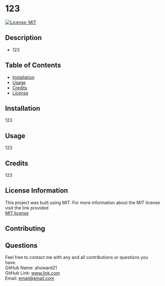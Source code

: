 # 123
  [![License: MIT](https://img.shields.io/badge/License-MIT-yellow.svg)](https://opensource.org/licenses/MIT)

  ## Description

  * 123

  ## Table of Contents

* [Installation](#installation)
* [Usage](#usage)
* [Credits](#credits)
* [License](#license)


## Installation
123

## Usage

123

## Credits

123

## License Information

  This project was built using MIT. For more information about the MIT license visit the link provided    
[MIT license](https://opensource.org/licenses/MIT)

## Contributing

## Questions
Feel free to contact me with any and all contributions or questions you have.<br> 
GitHub Name: ahoward21<br>
GitHub Link: www.link.com<br>
Email: email@email.com<br>
